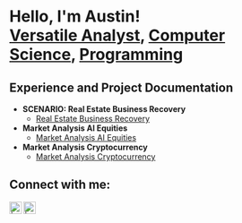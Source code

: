 <h1> Hello, I'm Austin!  <br/><a href="https://github.com/austindennoCS">Versatile Analyst</a>, <a href="https://github.com/austindennoCS">Computer Science</a>, <a href="https://github.com/austindennoCS">Programming</a></h1>

<h2>Experience and Project Documentation</h2>

- <b>SCENARIO: Real Estate Business Recovery</b>
  - [Real Estate Business Recovery ](https://github.com/austindennoCS/Home-Lab-Active-Directory)
- <b>Market Analysis AI Equities</b>
  - [Market Analysis AI Equities](https://github.com/austindennoCS/EducationalCybersecurityProjectUsingAzureSentinel)
- <b>Market Analysis Cryptocurrency</b>
  - [Market Analysis Cryptocurrency](https://github.com/austindennoCS/EthicalPythonC-)

      
<h2>Connect with me: </h2>  

[<img align="left" alt=" | Twitter" width="22px" src="https://cdn.jsdelivr.net/npm/simple-icons@v3/icons/twitter.svg" />][twitter] 
[<img align="left" alt=" | LinkedIn" width="22px" src="https://cdn.jsdelivr.net/npm/simple-icons@v3/icons/linkedin.svg" />][linkedin]

[twitter]: https://x.com/austindennoCS
[linkedin]: https://www.linkedin.com/in/austindennocs/

